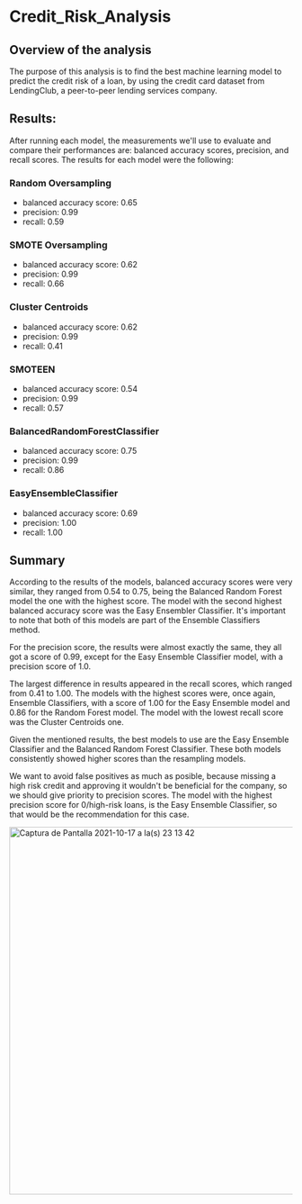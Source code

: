 # Credit_Risk_Analysis

## Overview of the analysis
The purpose of this analysis is to find the best machine learning model to predict the credit risk of a loan, by using the credit card dataset from LendingClub, a peer-to-peer lending services company.

## Results: 
After running each model, the measurements we'll use to evaluate and compare their performances are: balanced accuracy scores, precision, and recall scores.
The results for each model were the following:

### Random Oversampling
* balanced accuracy score: 0.65
* precision:  0.99 
* recall: 0.59
### SMOTE Oversampling
* balanced accuracy score: 0.62
* precision: 0.99
* recall: 0.66
### Cluster Centroids
* balanced accuracy score: 0.62
* precision: 0.99
* recall: 0.41
### SMOTEEN
* balanced accuracy score: 0.54
* precision: 0.99
* recall: 0.57
### BalancedRandomForestClassifier
* balanced accuracy score: 0.75
* precision: 0.99 
* recall: 0.86
### EasyEnsembleClassifier
* balanced accuracy score: 0.69
* precision: 1.00
* recall: 1.00

## Summary
According to the results of the models, balanced accuracy scores were very similar, they ranged from 0.54 to 0.75, being the Balanced Random Forest model the one with the highest score. The model with the second highest balanced accuracy score was the Easy Ensembler Classifier. It's important to note that both of this models are part of the Ensemble Classifiers method.

For the precision score, the results were almost exactly the same, they all got a score of 0.99, except for the Easy Ensemble Classifier model, with a precision score of 1.0. 

The largest difference in results appeared in the recall scores, which ranged from 0.41 to 1.00. The models with the highest scores were, once again, Ensemble Classifiers, with a score of 1.00 for the Easy Ensemble model and 0.86 for the Random Forest model. The model with the lowest recall score was the Cluster Centroids one. 

Given the mentioned results, the best models to use are the Easy Ensemble Classifier and the Balanced Random Forest Classifier. These both models consistently showed higher scores than the resampling models. 

We want to avoid false positives as much as posible, because missing a high risk credit and approving it wouldn't be beneficial for the company, so we should give priority to precision scores. The model with the highest precision score for 0/high-risk loans, is the Easy Ensemble Classifier, so that would be the recommendation for this case. 

<img width="653" alt="Captura de Pantalla 2021-10-17 a la(s) 23 13 42" src="https://user-images.githubusercontent.com/85467925/137668321-165c564a-c44e-4f1d-8334-f5e3a457ad0c.png">

